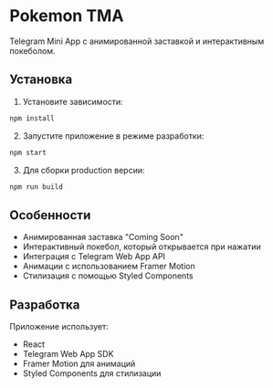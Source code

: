 # Pokemon TMA

Telegram Mini App с анимированной заставкой и интерактивным покеболом.

## Установка

1. Установите зависимости:
```bash
npm install
```

2. Запустите приложение в режиме разработки:
```bash
npm start
```

3. Для сборки production версии:
```bash
npm run build
```

## Особенности

- Анимированная заставка "Coming Soon"
- Интерактивный покебол, который открывается при нажатии
- Интеграция с Telegram Web App API
- Анимации с использованием Framer Motion
- Стилизация с помощью Styled Components

## Разработка

Приложение использует:
- React
- Telegram Web App SDK
- Framer Motion для анимаций
- Styled Components для стилизации 